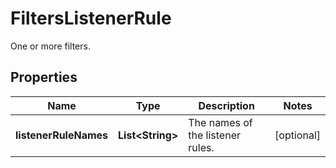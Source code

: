 

# FiltersListenerRule

One or more filters.

## Properties

| Name | Type | Description | Notes |
|------------ | ------------- | ------------- | -------------|
|**listenerRuleNames** | **List&lt;String&gt;** | The names of the listener rules. |  [optional] |




